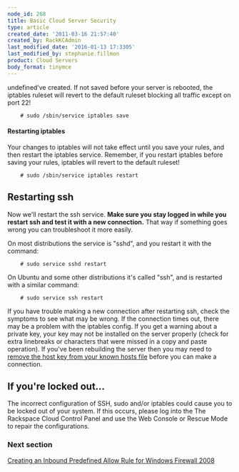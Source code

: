 ```yaml
---
node_id: 268
title: Basic Cloud Server Security
type: article
created_date: '2011-03-16 21:57:40'
created_by: RackKCAdmin
last_modified_date: '2016-01-13 17:3305'
last_modified_by: stephanie.fillmon
product: Cloud Servers
body_format: tinymce
---
```


undefined&rsquo;ve created.  If not
saved before your server is rebooted, the iptables ruleset will revert
to the default ruleset blocking all traffic except on port 22!

        # sudo /sbin/service iptables save

#### Restarting iptables

Your changes to iptables will not take effect until you save your rules,
and then restart the iptables service.  Remember, if you restart
iptables before saving your rules, iptables will revert to the default
ruleset!

        # sudo /sbin/service iptables restart

Restarting ssh
--------------

Now we'll restart the ssh service.  **Make sure you stay logged in while
you restart ssh and test it with a new connection.**  That way if
something goes wrong you can troubleshoot it more easily.

On most distributions the service is "sshd", and you restart it with the
command:

        # sudo service sshd restart

On Ubuntu and some other distributions it's called "ssh", and is
restarted with a similar command:

        # sudo service ssh restart

If you have trouble making a new connection after restarting ssh, check
the symptoms to see what may be wrong.  If the connection times out,
there may be a problem with the iptables config.  If you get a warning
about a private key, your key may not be installed on the server
properly (check for extra linebreaks or characters that were missed in a
copy and paste operation).  If you've been rebuilding the server then
you may need to [remove the host key from your known hosts
file](http://www.rackspace.com/knowledge_center/checking-ssh-host-fingerprint-with-the-web-console)
before you can make a connection.

If you're locked out...
-----------------------

The incorrect configuration of SSH, sudo and/or iptables could cause you
to be locked out of your system.  If this occurs, please log into the
The Rackspace Cloud Control Panel and use the Web Console or Rescue Mode
to repair the configurations.

 

### Next section

[Creating an Inbound Predefined Allow Rule for Windows Firewall
2008](http://www.rackspace.com/knowledge_center/article/rackspace-cloud-essentials-creating-an-inbound-predefined-allow-rule-for-windows-firewall)


